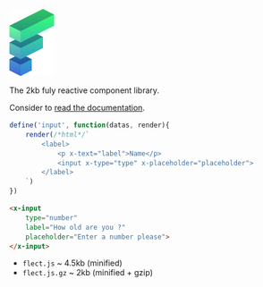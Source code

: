 ![logo](https://raw.githubusercontent.com/enzoaicardi/flect/main/docs/assets/logo.svg)

The 2kb fuly reactive component library.

Consider to [read the documentation](https://flect.aicardi.pro).

```js
define('input', function(datas, render){
    render(/*html*/`
        <label>
            <p x-text="label">Name</p>
            <input x-type="type" x-placeholder="placeholder">
        </label>
    `)
})
```

```html
<x-input
    type="number"
    label="How old are you ?"
    placeholder="Enter a number please">
</x-input>
```

- `flect.js` ~ 4.5kb (minified)
- `flect.js.gz` ~ 2kb (minified + gzip)